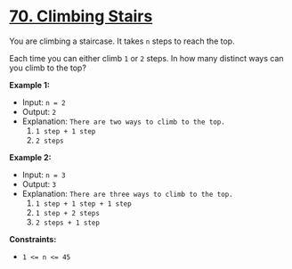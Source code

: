 # [70. Climbing Stairs](https://leetcode.com/problems/climbing-stairs)

You are climbing a staircase. It takes `n` steps to reach the top.

Each time you can either climb `1` or `2` steps. In how many distinct ways can you climb to the top?


**Example 1:**

- Input: `n = 2`
- Output: `2`
- Explanation: `There are two ways to climb to the top.`
  1. `1 step + 1 step`
  2. `2 steps`


**Example 2:**

- Input: `n = 3`
- Output: `3`
- Explanation: `There are three ways to climb to the top.`
  1. `1 step + 1 step + 1 step`
  2. `1 step + 2 steps`
  3. `2 steps + 1 step`

**Constraints:**

- `1 <= n <= 45`
